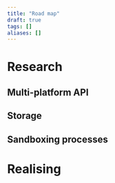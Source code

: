 ```yaml
---
title: "Road map"
draft: true
tags: []
aliases: []
---
```



# Research 

## Multi-platform API

## Storage

## Sandboxing processes 

# Realising